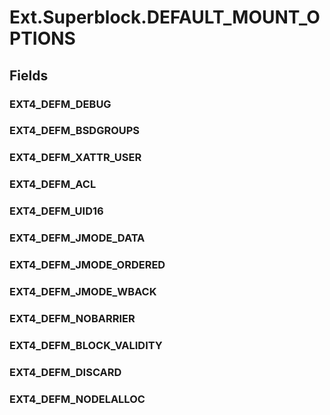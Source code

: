 ﻿


# Ext.Superblock.DEFAULT_MOUNT_OPTIONS

## Fields

### EXT4_DEFM_DEBUG

### EXT4_DEFM_BSDGROUPS

### EXT4_DEFM_XATTR_USER

### EXT4_DEFM_ACL

### EXT4_DEFM_UID16

### EXT4_DEFM_JMODE_DATA

### EXT4_DEFM_JMODE_ORDERED

### EXT4_DEFM_JMODE_WBACK

### EXT4_DEFM_NOBARRIER

### EXT4_DEFM_BLOCK_VALIDITY

### EXT4_DEFM_DISCARD

### EXT4_DEFM_NODELALLOC
